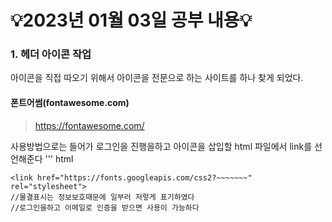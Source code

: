 # 💡2023년 01월 03일 공부 내용💡
### 1. 헤더 아이콘 작업
아이콘을 직접 따오기 위해서 아이콘을 전문으로 하는 사이트를 하나 찾게 되었다.

#### 폰트어썸(fontawesome.com)

> https://fontawesome.com/

사용방법으로는 들어가 로그인을 진행을하고 아이콘을 삽입할 html 파일에서 link를 선언해준다
''' html
  <!-- 웹 폰트 작업 -->
    <link href="https://fonts.googleapis.com/css2?~~~~~~~" rel="stylesheet">
    //물결표시는 정보보호때문에 일부러 저렇게 표기하였다
    //로그인을하고 이메일로 인증을 받으면 사용이 가능하다


